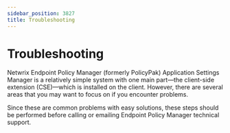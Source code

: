 ```yaml
---
sidebar_position: 3827
title: Troubleshooting
---
```


# Troubleshooting

Netwrix Endpoint Policy Manager (formerly PolicyPak) Application Settings Manager is a relatively simple system with one main part—the client-side extension (CSE)—which is installed on the client. However, there are several areas that you may want to focus on if you encounter problems.

Since these are common problems with easy solutions, these steps should be performed before calling or emailing Endpoint Policy Manager technical support.